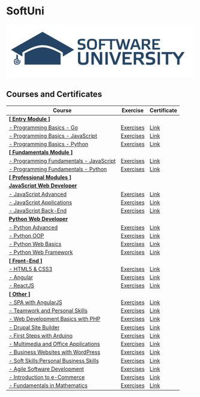 # SoftUni

<a href="https://softuni.bg/trainings/courses" rel="Courses">![SoftUni Logo][logo]<a/>

[logo]: https://github.com/AniSoft/SoftUni/blob/main/Pictures/SoftUni-Logo-Flat.png "SoftUni-Logo-Flat"

## Courses and Certificates

|**Course**|**Exercise**|**Certificate**| 
|---|---|---|
|<a href="https://softuni.bg/trainings/courses" > **[ Entry Module ]** </a>|  
|<a href="https://softuni.bg/"> - Programming Basics - Go </a>|<a href="https://github.com/AniSoft/SoftUni"> Exercises </a>|<a href="https://softuni.bg/certificates/"> Link</a>|
|<a href="https://softuni.bg/"> - Programming Basics - JavaScript </a>|<a href="https://github.com/AniSoft/SoftUni"> Exercises </a>|<a href="https://softuni.bg/certificates/"> Link </a>|
|<a href="https://softuni.bg/"> - Programming Basics - Python </a>|<a href="https://github.com/AniSoft/SoftUni"> Exercises </a>|<a href="https://softuni.bg/certificates/"> Link </a>| 
|<a href="https://softuni.bg/trainings/courses" > **[ Fundamentals Module ]** </a>|  
|<a href="https://softuni.bg/" > - Programming Fundamentals - JavaScript </a>|<a href="https://github.com/AniSoft/SoftUni"> Exercises </a>|<a href="https://softuni.bg/certificates/"> Link </a>|
|<a href="https://softuni.bg/" > - Programming Fundamentals - Python</a>|<a href="https://github.com/AniSoft/SoftUni"> Exercises </a>|<a href="https://softuni.bg/certificates/"> Link </a>|
|<a href="https://softuni.bg/trainings/courses" > **[ Professional Modules ]** </a>|  
|<a href="https://softuni.bg/trainings/courses" > **JavaScript Web Developer** </a>|  
|<a href="https://softuni.bg/" > - JavaScript Advanced </a>|<a href="https://github.com/AniSoft/SoftUni"> Exercises </a>|<a href="https://softuni.bg/certificates/"> Link </a>|
|<a href="https://softuni.bg/" > - JavaScript Applications </a>|<a href="https://github.com/AniSoft/SoftUni"> Exercises </a>|<a href="https://softuni.bg/certificates/"> Link </a>|
|<a href="https://softuni.bg/" > - JavaScript Back-End </a>|<a href="https://github.com/AniSoft/SoftUni"> Exercises </a>|<a href="https://softuni.bg/certificates/"> Link </a>|
|<a href="https://softuni.bg/trainings/courses" > **Python Web Developer** </a>|  
|<a href="https://softuni.bg/" > - Python Advanced </a>|<a href="https://github.com/AniSoft/SoftUni"> Exercises </a>|<a href="https://softuni.bg/certificates/"> Link </a>|
|<a href="https://softuni.bg/" > - Python OOP </a>|<a href="https://github.com/AniSoft/SoftUni"> Exercises </a>|<a href="https://softuni.bg/certificates/"> Link </a>|
|<a href="https://softuni.bg/" > - Python Web Basics </a>|<a href="https://github.com/AniSoft/SoftUni"> Exercises </a>|<a href="https://softuni.bg/certificates/"> Link </a>|
|<a href="https://softuni.bg/" > - Python Web Framework </a>|<a href="https://github.com/AniSoft/SoftUni"> Exercises </a>|<a href="https://softuni.bg/certificates/"> Link </a>|
|<a href="https://softuni.bg/trainings/courses" > **[ Front-End ]** </a>|
|<a href="https://softuni.bg/" > - HTML5 & CSS3 </a>|<a href="https://github.com/AniSoft/SoftUni"> Exercises </a>|<a href="https://softuni.bg/certificates/"> Link </a>|
|<a href="https://softuni.bg/" > - Angular </a>|<a href="https://github.com/AniSoft/SoftUni"> Exercises </a>|<a href="https://softuni.bg/certificates/"> Link </a>|
|<a href="https://softuni.bg/" > - ReactJS </a>|<a href="https://github.com/AniSoft/SoftUni"> Exercises </a>|<a href="https://softuni.bg/certificates/"> Link </a>|
|<a href="https://softuni.bg/trainings/courses" > **[ Other ]** </a>|
|<a href="https://softuni.bg/" > - SPA with AngularJS </a>|<a href="https://github.com/AniSoft/SoftUni"> Exercises </a>|<a href="https://softuni.bg/certificates/"> Link </a>|
|<a href="https://softuni.bg/" > - Teamwork and Personal Skills </a>|<a href="https://github.com/AniSoft/SoftUni"> Exercises </a>|<a href="https://softuni.bg/certificates/"> Link </a>|
|<a href="https://softuni.bg/" > - Web Development Basics with PHP </a>|<a href="https://github.com/AniSoft/SoftUni"> Exercises </a>|<a href="https://softuni.bg/certificates/"> Link </a>|
|<a href="https://softuni.bg/" > - Drupal Site Builder </a>|<a href="https://github.com/AniSoft/SoftUni"> Exercises </a>|<a href="https://softuni.bg/certificates/"> Link </a>|
|<a href="https://softuni.bg/" > - First Steps with Arduino </a>|<a href="https://github.com/AniSoft/SoftUni"> Exercises </a>|<a href="https://softuni.bg/certificates/"> Link </a>|
|<a href="https://softuni.bg/" > - Multimedia and Office Applications </a>|<a href="https://github.com/AniSoft/SoftUni"> Exercises </a>|<a href="https://softuni.bg/certificates/"> Link </a>|
|<a href="https://softuni.bg/" > - Business Websites with WordPress </a>|<a href="https://github.com/AniSoft/SoftUni"> Exercises </a>|<a href="https://softuni.bg/certificates/"> Link </a>|
|<a href="https://softuni.bg/" > - Soft Skills:Personal Business Skills </a>|<a href="https://github.com/AniSoft/SoftUni"> Exercises </a>|<a href="https://softuni.bg/certificates/"> Link </a>|
|<a href="https://softuni.bg/" > - Agile Software Development </a>|<a href="https://github.com/AniSoft/SoftUni"> Exercises </a>|<a href="https://softuni.bg/certificates/"> Link </a>|
|<a href="https://softuni.bg/" > - Introduction to e-Commerce </a>|<a href="https://github.com/AniSoft/SoftUni"> Exercises </a>|<a href="https://softuni.bg/certificates/"> Link </a>|
|<a href="https://softuni.bg/" > - Fundamentals in Mathematics </a>|<a href="https://github.com/AniSoft/SoftUni"> Exercises </a>|<a href="https://softuni.bg/certificates/"> Link </a>|
